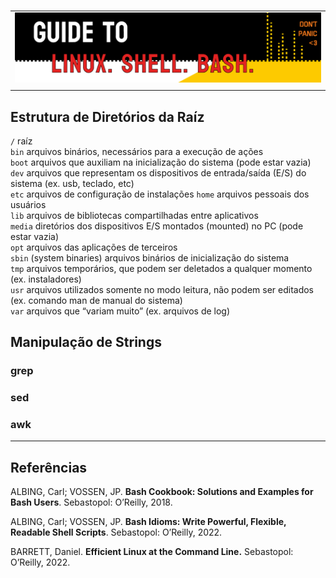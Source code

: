 #

| |
|---|
|![Banner](../assets/banner-guide01.png)|
| |

## Estrutura de Diretórios da Raíz

`/` raíz  
`bin` arquivos binários, necessários para a execução de ações  
`boot` arquivos que auxiliam na inicialização do sistema (pode estar vazia)  
`dev` arquivos que representam os dispositivos de entrada/saída (E/S) do sistema (ex. usb, teclado, etc)  
`etc` arquivos de configuração de instalações
`home` arquivos pessoais dos usuários  
`lib` arquivos de bibliotecas compartilhadas entre aplicativos  
`media` diretórios dos dispositivos E/S montados (mounted) no PC (pode estar vazia)  
`opt` arquivos das aplicações de terceiros  
`sbin` (system binaries) arquivos binários de inicialização do sistema  
`tmp` arquivos temporários, que podem ser deletados a qualquer momento (ex. instaladores)  
`usr` arquivos utilizados somente no modo leitura, não podem ser editados (ex. comando man de manual do sistema)  
`var` arquivos que “variam muito” (ex. arquivos de log)

## Manipulação de Strings

### grep

### sed

### awk

---

## Referências

ALBING, Carl; VOSSEN, JP. **Bash Cookbook: Solutions and Examples for Bash Users**. Sebastopol: O’Reilly, 2018.

ALBING, Carl; VOSSEN, JP. **Bash Idioms: Write Powerful, Flexible, Readable Shell Scripts**. Sebastopol: O’Reilly, 2022.

BARRETT, Daniel. **Efficient Linux at the Command Line.** Sebastopol: O’Reilly, 2022.
